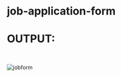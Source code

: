 # job-application-form

# OUTPUT:
<br>

![jobform](https://github.com/tubahoorain786/job-application-form/assets/157955903/356f9dfb-8a06-4be2-820d-6a241ecf7a09)
